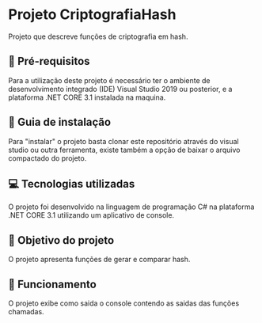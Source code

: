 # Projeto CriptografiaHash
Projeto que descreve funções de criptografia em hash.

## :pencil: Pré-requisitos  
Para a utilização deste projeto é necessário ter o ambiente de desenvolvimento integrado (IDE) Visual Studio 2019 ou posterior, e a plataforma .NET CORE 3.1 instalada na maquina.

## :floppy_disk: Guia de instalação
Para "instalar" o projeto basta clonar este repositório através do visual studio ou outra ferramenta, existe também a opção de baixar o arquivo compactado do projeto.  

## :computer: Tecnologias utilizadas
O projeto foi desenvolvido na linguagem de programação C# na plataforma .NET CORE 3.1 utilizando um aplicativo de console.

## :dart: Objetivo do projeto
O projeto apresenta funções de gerar e comparar hash.

## :electric_plug: Funcionamento
O projeto exibe como saida o console contendo as saidas das funções chamadas.
